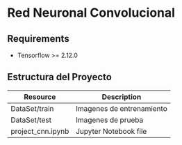 # Red Neuronal Convolucional

## Requirements

* Tensorflow >= 2.12.0

## Estructura del Proyecto

| Resource                  | Description                    |
|---------------------------|--------------------------------|
| DataSet/train             | Imagenes de entrenamiento      |
| DataSet/test              | Imagenes de prueba             |
| project_cnn.ipynb         | Jupyter Notebook file          |
